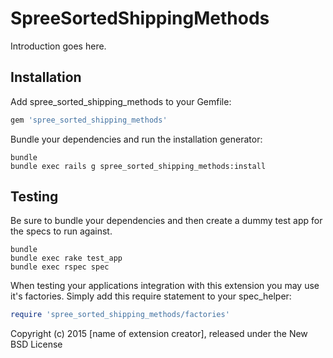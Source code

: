 SpreeSortedShippingMethods
==========================

Introduction goes here.

Installation
------------

Add spree_sorted_shipping_methods to your Gemfile:

```ruby
gem 'spree_sorted_shipping_methods'
```

Bundle your dependencies and run the installation generator:

```shell
bundle
bundle exec rails g spree_sorted_shipping_methods:install
```

Testing
-------

Be sure to bundle your dependencies and then create a dummy test app for the specs to run against.

```shell
bundle
bundle exec rake test_app
bundle exec rspec spec
```

When testing your applications integration with this extension you may use it's factories.
Simply add this require statement to your spec_helper:

```ruby
require 'spree_sorted_shipping_methods/factories'
```

Copyright (c) 2015 [name of extension creator], released under the New BSD License
